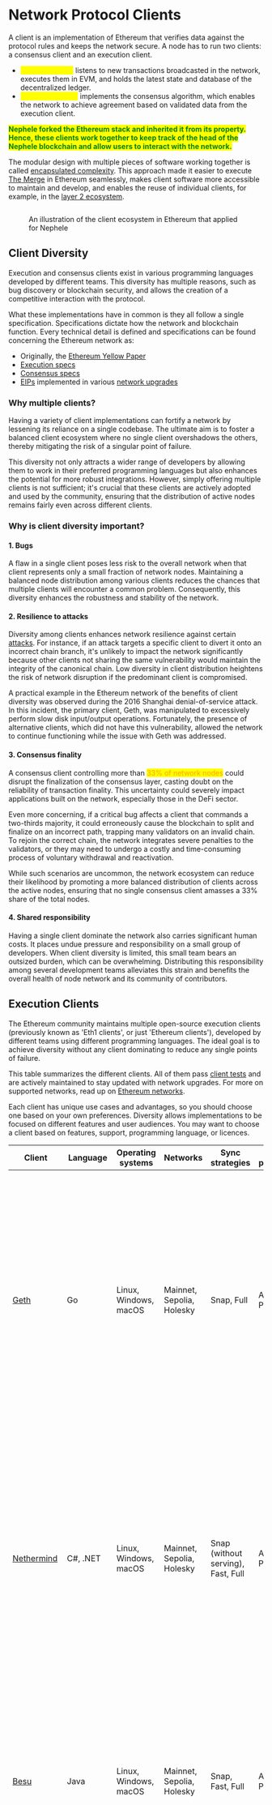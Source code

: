 # Network Protocol Clients

A client is an implementation of Ethereum that verifies data against the protocol rules and keeps the network secure. A node has to run two clients: a consensus client and an execution client.

* <mark style="color:yellow;">Execution client</mark> listens to new transactions broadcasted in the network, executes them in EVM, and holds the latest state and database of the decentralized ledger.
* <mark style="color:yellow;">Consensus client</mark> implements the consensus algorithm, which enables the network to achieve agreement based on validated data from the execution client.&#x20;

<mark style="color:green;">**Nephele forked the Ethereum stack and inherited it from its property. Hence, these clients work together to keep track of the head of the Nephele blockchain and allow users to interact with the network.**</mark>&#x20;

The modular design with multiple pieces of software working together is called [encapsulated complexity](https://vitalik.eth.limo/general/2022/02/28/complexity.html). This approach made it easier to execute [The Merge](https://ethereum.org/en/roadmap/merge/) in Ethereum seamlessly, makes client software more accessible to maintain and develop, and enables the reuse of individual clients, for example, in the [layer 2 ecosystem](https://ethereum.org/en/layer-2/).

<figure><img src="https://ethereum.org/_next/image/?url=%2Fcontent%2Fdevelopers%2Fdocs%2Fnodes-and-clients%2Feth1eth2client.png&#x26;w=1920&#x26;q=75" alt=""><figcaption><p>An illustration of the client ecosystem in Ethereum that applied for Nephele</p></figcaption></figure>

## Client Diversity <a href="#client-diversity" id="client-diversity"></a>

Execution and consensus clients exist in various programming languages developed by different teams. This diversity has multiple reasons, such as bug discovery or blockchain security, and allows the creation of a competitive interaction with the protocol.&#x20;

What these implementations have in common is they all follow a single specification. Specifications dictate how the network and blockchain function. Every technical detail is defined and specifications can be found concerning the Ethereum network as:

* Originally, the [Ethereum Yellow Paper](https://ethereum.github.io/yellowpaper/paper.pdf)
* [Execution specs](https://github.com/ethereum/execution-specs/)
* [Consensus specs](https://github.com/ethereum/consensus-specs)
* [EIPs](https://eips.ethereum.org/) implemented in various [network upgrades](https://ethereum.org/en/history/)

### Why multiple clients?

Having a variety of client implementations can fortify a network by lessening its reliance on a single codebase. The ultimate aim is to foster a balanced client ecosystem where no single client overshadows the others, thereby mitigating the risk of a singular point of failure.&#x20;

This diversity not only attracts a wider range of developers by allowing them to work in their preferred programming languages but also enhances the potential for more robust integrations. However, simply offering multiple clients is not sufficient; it's crucial that these clients are actively adopted and used by the community, ensuring that the distribution of active nodes remains fairly even across different clients.

### Why is client diversity important? <a href="#client-diversity-importance" id="client-diversity-importance"></a>

#### 1. Bugs <a href="#bugs" id="bugs"></a>

A flaw in a single client poses less risk to the overall network when that client represents only a small fraction of network nodes. Maintaining a balanced node distribution among various clients reduces the chances that multiple clients will encounter a common problem. Consequently, this diversity enhances the robustness and stability of the network.

#### 2. Resilience to attacks <a href="#resilience" id="resilience"></a>

Diversity among clients enhances network resilience against certain [attacks](https://x.com/vdWijden/status/1437712249926393858). For instance, if an attack targets a specific client to divert it onto an incorrect chain branch, it's unlikely to impact the network significantly because other clients not sharing the same vulnerability would maintain the integrity of the canonical chain. Low diversity in client distribution heightens the risk of network disruption if the predominant client is compromised.&#x20;

A practical example in the Ethereum network of the benefits of client diversity was observed during the 2016 Shanghai denial-of-service attack. In this incident, the primary client, Geth, was manipulated to excessively perform slow disk input/output operations. Fortunately, the presence of alternative clients, which did not have this vulnerability, allowed the network to continue functioning while the issue with Geth was addressed.

#### 3. Consensus finality <a href="#finality" id="finality"></a>

A consensus client controlling more than <mark style="color:orange;">33% of network nodes</mark> could disrupt the finalization of the consensus layer, casting doubt on the reliability of transaction finality. This uncertainty could severely impact applications built on the network, especially those in the DeFi sector.&#x20;

Even more concerning, if a critical bug affects a client that commands a two-thirds majority, it could erroneously cause the blockchain to split and finalize on an incorrect path, trapping many validators on an invalid chain. To rejoin the correct chain, the network integrates severe penalties to the validators, or they may need to undergo a costly and time-consuming process of voluntary withdrawal and reactivation.

While such scenarios are uncommon, the network ecosystem can reduce their likelihood by promoting a more balanced distribution of clients across the active nodes, ensuring that no single consensus client amasses a 33% share of the total nodes.

#### 4. Shared responsibility <a href="#responsibility" id="responsibility"></a>

Having a single client dominate the network also carries significant human costs. It places undue pressure and responsibility on a small group of developers. When client diversity is limited, this small team bears an outsized burden, which can be overwhelming. Distributing this responsibility among several development teams alleviates this strain and benefits the overall health of node network and its community of contributors.

## Execution Clients <a href="#execution-clients" id="execution-clients"></a>

The Ethereum community maintains multiple open-source execution clients (previously known as 'Eth1 clients', or just 'Ethereum clients'), developed by different teams using different programming languages. The ideal goal is to achieve diversity without any client dominating to reduce any single points of failure.

This table summarizes the different clients. All of them pass [client tests](https://github.com/ethereum/tests) and are actively maintained to stay updated with network upgrades. For more on supported networks, read up on [Ethereum networks](https://ethereum.org/en/developers/docs/networks/).

Each client has unique use cases and advantages, so you should choose one based on your own preferences. Diversity allows implementations to be focused on different features and user audiences. You may want to choose a client based on features, support, programming language, or licences.

<table data-view="cards"><thead><tr><th>Client</th><th>Language</th><th>Operating systems</th><th>Networks</th><th>Sync strategies</th><th>State pruning</th><th>Description</th></tr></thead><tbody><tr><td><a href="https://geth.ethereum.org/">Geth</a></td><td>Go</td><td>Linux, Windows, macOS</td><td>Mainnet, Sepolia, Holesky</td><td>Snap, Full</td><td>Archive, Pruned</td><td><p>Hyperledger Besu is an enterprise-grade Ethereum client for public and permissioned networks. It runs all of the Ethereum Mainnet features, from tracing to GraphQL. It has extensive monitoring and is supported by ConsenSys, both in open community channels and through commercial SLAs for enterprises. It is written in Java and is Apache 2.0 licensed. </p><p>Besu's extensive <a href="https://besu.hyperledger.org/en/stable/">documentation</a> will guide you through all details on its features and setups.</p></td></tr><tr><td><a href="http://nethermind.io/">Nethermind</a></td><td>C#, .NET</td><td>Linux, Windows, macOS</td><td>Mainnet, Sepolia, Holesky</td><td>Snap (without serving), Fast, Full</td><td>Archive, Pruned</td><td>Erigon, formerly known as Turbo‐Geth, started as a fork of Go Ethereum oriented toward speed and disk‐space efficiency. Erigon is an utterly re-architected implementation of Ethereum, currently written in Go but with implementations in other languages under development. Erigon's goal is to provide a faster, more modular, and more optimized implementation of Ethereum. It can perform a full archive node sync using around 2TB of disk space in under 3 days. Learn more about Nethermind in its <a href="https://docs.nethermind.io/">documentation</a>.</td></tr><tr><td><a href="https://besu.hyperledger.org/en/stable/">Besu</a></td><td>Java</td><td>Linux, Windows, macOS</td><td>Mainnet, Sepolia, Holesky</td><td>Snap, Fast, Full</td><td>Archive, Pruned</td><td><p>Go Ethereum (Geth for short) is one of the original implementations of the Ethereum protocol. It is the most widespread client with the most extensive user base and variety of tooling for users and developers. It is written in Go, fully open source and licensed under the GNU LGPL v3.</p><p>Learn more about Geth in its <a href="https://geth.ethereum.org/docs/">documentation</a>.</p></td></tr><tr><td><a href="https://github.com/ledgerwatch/erigon">Erigon</a></td><td>Go</td><td>Linux, Windows, macOS</td><td>Mainnet, Sepolia, Holesky</td><td>Full</td><td>Archive, Pruned</td><td><p>Nethermind is an Ethereum implementation created with the C# .NET tech stack, licensed with LGPL-3.0, and running on all major platforms, including ARM. It offers excellent performance with:</p><ul><li>Optimized virtual machine</li><li>State access</li><li>Networking and rich features like Prometheus/Grafana dashboards, seq enterprise logging support, JSON RPC tracing, and analytics plugins.</li></ul><p>Nethermind also has <a href="https://docs.nethermind.io/">detailed documentation</a>, strong dev support, an online community, and 24/7 support for premium users.</p></td></tr><tr><td><a href="https://github.com/paradigmxyz/reth">Reth</a> <em>(beta)</em></td><td>Rust</td><td>Linux, Windows, macOS</td><td>Mainnet, Sepolia, Holesky</td><td>Full</td><td>Archive, Pruned</td><td>Reth is an Ethereum client designed to enhance the performance and scalability of Ethereum networks. It's part of the suite of tools that interact with the Ethereum blockchain, enabling users to send transactions, deploy smart contracts, and connect to the network. Reth focuses on providing a robust and efficient way for developers and users to engage with Ethereum, contributing to the ecosystem's diversity and resilience. Like other Ethereum clients, it plays a crucial role in processing and verifying transactions, maintaining the blockchain’s integrity, and ensuring network security. Explore Reth with their <a href="https://reth.rs/">documentation</a>.</td></tr><tr><td><a href="https://github.com/ethereumjs/ethereumjs-monorepo">EthereumJS</a> <em>(beta)</em></td><td>TypeScript</td><td>Linux, Windows, macOS</td><td>Sepolia, Holesky</td><td>Full</td><td>Pruned</td><td><p>The EthereumJS Execution Client (EthereumJS) is written in TypeScript and composed of several packages. These include core Ethereum primitives represented by the Block, Transaction, and Merkle-Patricia Trie classes and core client components, including an implementation of the Ethereum Virtual Machine (EVM), a blockchain class, and the DevP2P networking stack.</p><p> You can learn more about it by reading its <a href="https://github.com/ethereumjs/ethereumjs-monorepo/tree/master">documentation</a>.</p></td></tr></tbody></table>

The Ethereum client needs to sync with the latest network state to follow and verify current data. This is done by downloading data from peers, cryptographically verifying their integrity, and building a local blockchain database. On the execution layer, we can observe three different synchronization modes:

### **Full archive**

<mark style="color:yellow;">Full archive synchronization (Full sync or Full client)</mark> downloads all blocks information (including headers, transactions, and receipts) and generates the state of the blockchain incrementally by executing every block from genesis.

* Minimizes trust and offers the highest security by verifying every transaction.
* With an increasing number of transactions, processing all transactions can take days to weeks.

### **Full snapshot**

<mark style="color:yellow;">Full snapshot synchronization (snap sync or snap client)</mark> \[more [here](https://github.com/ethereum/devp2p/blob/master/caps/snap.md)] operates similarly to a full archive synchronization by verifying each block in the blockchain. However, unlike full syncs that begin at the genesis block, snap sync starts from a recent, verified checkpoint believed to be a reliable part of the blockchain. Employing snap sync demand to periodically saves these checkpoints and removes data that exceeds a certain age. This method allows nodes to recreate state data from these snapshots when necessary, rather than maintaining a permanent record of all state data.

* Fastest sync strategy, currently default in Ethereum mainnet
* Saves a lot of disk usage and network bandwidth without sacrificing security

### **Light**

<mark style="color:yellow;">Light synchronization (light sync or light client)</mark> involves downloading all block headers and selectively verifying block data. Rather than maintaining an independent, local copy of all blockchain data and verifying every change, a light sync requests the necessary data from a provider. This provider could be directly connected to a machine running a full sync client or accessed through a centralized RPC server.&#x20;

The light sync client then verifies this data, keeping it updated with the latest chain developments. Light sync clients primarily process block headers and only occasionally download the actual contents of blocks. The extent of a client's "lightness" depends on the mix of light and full client software it utilizes. For instance, many operators may combine light clients with full snap or archive clients or the other way around, depending on their specific needs and resources.

* Gets only the latest state while relying on trust in developers and consensus mechanisms.
* The client will be ready to use the current network state in a few minutes.

#### How does light sync work technically?

When Ethereum transitioned to a proof-of-stake consensus mechanism, it introduced specific infrastructure to enhance support for light clients. The system operates by designating a **sync committee**, a randomly selected group of 512 validators, every 1.1 days.&#x20;

This committee is responsible for signing the headers of recent blocks. Each block header includes the collective signature from the sync committee members, along with a "bitfield" indicating which validators participated in the signing. Additionally, the header lists the validators expected to sign the next block. This setup allows light clients to verify the authenticity of the data they receive by checking if the current sync committee's signature matches the expected committee detailed in the previous block's header. Thus, light clients can continually update their understanding of the latest Ethereum block by only downloading the header, which contains summarized information.

A lot of work is also being done to improve how light clients can access network data. Currently, light clients rely on RPC requests to full sync nodes using a client/server model, but in the future the data could be requested in a more decentralized way using a dedicated network such as the [Portal Network](https://www.ethportal.net/) that could serve the data to light clients using a peer-to-peer gossip protocol.

Other [roadmap](https://ethereum.org/en/roadmap/) items such as [Verkle trees](https://ethereum.org/en/roadmap/verkle-trees/) and [statelessness](https://ethereum.org/en/roadmap/statelessness/) will eventually bring the security guarantees of light clients equal to those of full clients.

#### Why is this important?

Light clients are crucial as they enable users to independently verify the accuracy of their data without fully trusting external data providers, all while consuming a fraction of the resources needed by a full node. These clients validate data against block headers, which are authenticated by at least two-thirds of a selected group of 512 Ethereum validators, providing strong assurance of data integrity.

Operating with minimal computing power, memory, and storage, light clients are versatile enough to run on mobile devices, within apps, or browsers. This setup offers a trust-minimized way to access Ethereum, reducing reliance on third-party providers.

_Example: Checking an Ethereum or Nephele account balance. This would require querying a node directly or through a centralized service, relying on their integrity for accurate information. Light clients, however, allow users to verify this data themselves. They receive data along with cryptographic proof, which the light client can cross-check against its block header information, ensuring the data’s validity directly from the network rather than a third-party._

#### Use cases with light clients

Light clients significantly enhance the blockchain network access by requiring minimal hardware, reducing dependence on third-party providers. This not only empowers users to verify their data but also bolsters the network by increasing the number and diversity of nodes validating the blockchain.

Light clients facilitate the operation of Ethereum nodes on devices with limited storage, memory, and processing capabilities. Innovations allow these clients to be integrated into browsers, run on mobile phones, or even smaller devices like smartwatches, leading to more decentralized mobile wallets.

Furthermore, <mark style="color:purple;">**light clients extend capabilities to Internet of Things (IoT) devices**</mark>. For instance, an app with an embedded light client could verify ownership of a token or NFT to unlock a bicycle in a rental service, enhancing security and functionality.

Ethereum rollups also benefit from light clients, particularly in safeguarding against hacks on bridge mechanisms used for fund transfers. Light clients embedded in rollups can validate deposits by verifying proofs before releasing tokens, protecting against corrupted data from oracles.

Moreover, upgrading Ethereum wallets with light clients adds a layer of security. Users can ensure their RPC provider's accuracy by directly verifying transaction data, reducing risks associated with erroneous or dishonest data provision.

## Consensus Clients <a href="#consensus-clients" id="consensus-clients"></a>

There are multiple consensus clients (previously known as 'Eth2' clients in the Ethereum network) to support the [consensus upgrades](https://ethereum.org/en/roadmap/beacon-chain/). They are responsible for all consensus-related logic including the fork-choice algorithm, processing attestations and managing block rewards and penalties.

<table data-view="cards"><thead><tr><th>Client</th><th>Language</th><th>Operating systems</th><th>Networks</th><th>Description</th></tr></thead><tbody><tr><td><a href="https://lighthouse.sigmaprime.io/">Lighthouse</a></td><td>Rust</td><td>Linux, Windows, macOS</td><td>Beacon Chain, Goerli, Pyrmont, Sepolia, Ropsten, and more</td><td><p>Lighthouse is a consensus client implementation written in Rust under the Apache-2.0 license. It is maintained by Sigma Prime and has been stable and production-ready since Beacon Chain genesis. It is relied upon by various enterprises, staking pools and individuals. It aims to be secure, performant and interoperable in a wide range of environments, from desktop PCs to sophisticated automated deployments.</p><p>Documentation can be found in <a href="https://lighthouse-book.sigmaprime.io/">Lighthouse Book</a></p></td></tr><tr><td><a href="https://lodestar.chainsafe.io/">Lodestar</a></td><td>TypeScript</td><td>Linux, Windows, macOS</td><td>Beacon Chain, Goerli, Sepolia, Ropsten, and more</td><td><p>Lodestar is a production-ready consensus client implementation written in Typescript under the LGPL-3.0 license. It is maintained by ChainSafe Systems and is the newest of the consensus clients for solo-stakers, developers and researchers. Lodestar consists of a beacon node and validator client powered by JavaScript implementations of Ethereum protocols. Lodestar aims to improve Ethereum usability with light clients, expand accessibility to a larger group of developers and further contribute to ecosystem diversity.</p><p>More information can be found on our <a href="https://lodestar.chainsafe.io/">Lodestar website</a></p></td></tr><tr><td><a href="https://nimbus.team/">Nimbus</a></td><td>Nim</td><td>Linux, Windows, macOS</td><td>Beacon Chain, Goerli, Sepolia, Ropsten, and more</td><td><p>Nimbus is a consensus client implementation written in Nim under the Apache-2.0 license. It is a production-ready client in use by solo-stakers and staking pools. Nimbus is designed for resource efficiency, making it easy to run on resource-restricted devices and enterprise infrastructure with equal ease, without compromising stability or reward performance. A lighter resource footprint means the client has a greater margin of safety when the network is under stress.</p><p>Learn more in <a href="https://nimbus.guide/">Nimbus docs</a></p></td></tr><tr><td><a href="https://docs.prylabs.network/docs/getting-started/">Prysm</a></td><td>Go</td><td>Linux, Windows, macOS</td><td>Beacon Chain, Gnosis, Goerli, Pyrmont, Sepolia, Ropsten, and more</td><td><p>Prysm is a full-featured, open source consensus client written in Go under the GPL-3.0 license. It features an optional webapp UI and prioritizes user experience, documentation, and configurability for both stake-at-home and institutional users.</p><p>Visit <a href="https://docs.prylabs.network/docs/getting-started/">Prysm docs</a> to learn more.</p></td></tr><tr><td><a href="https://consensys.net/knowledge-base/ethereum-2/teku/">Teku</a></td><td>Java</td><td>Linux, Windows, macOS</td><td>Beacon Chain, Gnosis, Goerli, Sepolia, Ropsten, and more</td><td><p>Teku is one of the original Beacon Chain genesis clients. Alongside the usual goals (security, robustness, stability, usability, performance), Teku specifically aims to comply fully with all the various consensus client standards.</p><p>Teku offers very flexible deployment options. The beacon node and validator client can be run together as a single process, which is extremely convenient for solo stakers, or nodes can be run separately for sophisticated staking operations. In addition, Teku is fully interoperable with <a href="https://github.com/ConsenSys/web3signer/">Web3Signer</a> for signing key security and slashing protection.</p><p>Teku is written in Java and is Apache 2.0 licensed. It is developed by the Protocols team at ConsenSys that is also responsible for Besu and Web3Signer. Learn more in <a href="https://docs.teku.consensys.net/en/latest/">Teku docs</a>.</p></td></tr></tbody></table>

### **Optimistic synchronization**

Optimistic synchronization (Optimistic sync) \[more [here](https://github.com/ethereum/consensus-specs/blob/dev/sync/optimistic.md)] is an innovative post-merge synchronization strategy that offers a flexible, opt-in approach for integrating with existing blockchain networks. It is designed to be fully backward compatible, enabling execution clients to synchronize using well-established methods while introducing efficiencies. During this process, the execution engine can optimistically import beacon blocks—blocks from the Beacon Chain, which was part of Ethereum's transition to a proof-of-stake consensus mechanism—without initially verifying each block in detail. This method allows the execution engine to identify the latest head of the chain quickly.

Once the latest head is identified, the execution client can synchronize the chain using traditional methods such as fast or full synchronization. After catching up to the current state of the blockchain, the execution client will confirm the validity of all transactions and the state within the Beacon Chain. At this point, the consensus client manages the consensus protocol operations and is updated on the verified state of transactions, ensuring that all data aligns with the network’s current consensus rules. This strategy not only speeds up the integration and update process for new nodes but also enhances the overall security and robustness of the network by ensuring that all nodes maintain a verified and consistent state without compromising the integrity of the blockchain.

### **Checkpoint synchronization**

Checkpoint synchronization, also called checkpoint sync or weak subjectivity sync \[more [here](https://notes.ethereum.org/@djrtwo/ws-sync-in-practice)], offers an enhanced approach for quickly syncing consensus clients in blockchain networks, particularly useful in networks like Ethereum's Beacon Chain. This method leverages the concept of weak subjectivity, which posits that new checkpoint sync clients can safely synchronize from a recent, trusted checkpoint rather than needing to validate all historical data back to the genesis block. This assumption reduces the synchronization time dramatically, making it more efficient while maintaining trust levels comparable to syncing from the blockchain genesis.

[Weak subjectivity](https://ethereum.org/en/developers/docs/consensus-mechanisms/pos/weak-subjectivity/) refers to the reliance on external information—specifically a checkpoint that is generally accepted by the community as valid—to initiate the sync process. In checkpoint sync, a consensus client connects to a trusted remote service to download a snapshot of a recently finalized state of the blockchain. This state includes balances, stakes, and other critical data necessary for the node to function and participate in the network. The node then resumes blockchain verification from this point forward rather than from the beginning.&#x20;

The reliance on a trusted third party to provide this initial state introduces a degree of trust into the process, necessitating careful selection of the data provider to minimize security risks. Providers are generally well-established, highly reputable nodes or services within the community with a proven track record of reliability and integrity. By starting from a recent checkpoint, nodes can rapidly achieve current network state and begin participating in consensus processes, thereby enhancing the scalability and user experience of the blockchain network.

## Further Reading <a href="#further-reading" id="further-reading"></a>

There is a lot of information about Ethereum clients on the internet. Here are few resources that might be helpful.

* [Ethereum 101 - Part 2 - Understanding Nodes](https://kauri.io/ethereum-101-part-2-understanding-nodes/48d5098292fd4f11b251d1b1814f0bba/a) _– Wil Barnes, 13 February 2019_
* [Running Ethereum Full Nodes: A Guide for the Barely Motivated](https://medium.com/@JustinMLeroux/running-ethereum-full-nodes-a-guide-for-the-barely-motivated-a8a13e7a0d31) _– Justin Leroux, 7 November 2019_

## Related Tutorial <a href="#related-tutorials" id="related-tutorials"></a>

* [Turn your Raspberry Pi 4 into a validator node just by flashing the MicroSD card – Installation guide](https://ethereum.org/en/developers/tutorials/run-node-raspberry-pi/) _– Flash your Raspberry Pi 4, plug in an ethernet cable, connect the SSD disk and power up the device to turn the Raspberry Pi 4 into a full Ethereum node running the execution layer (Mainnet) and / or the consensus layer (Beacon Chain / validator)._
